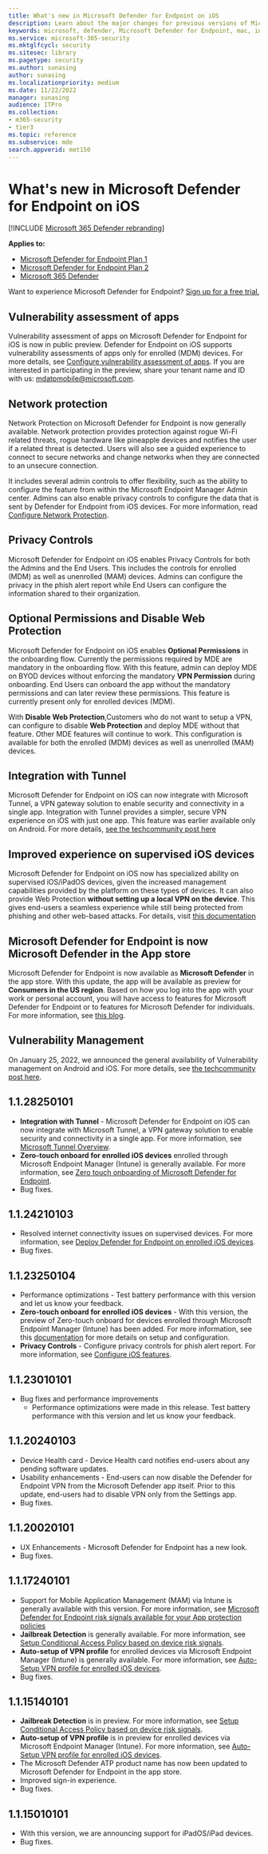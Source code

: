 ```yaml
---
title: What's new in Microsoft Defender for Endpoint on iOS
description: Learn about the major changes for previous versions of Microsoft Defender for Endpoint on iOS.
keywords: microsoft, defender, Microsoft Defender for Endpoint, mac, installation, macos, whatsnew
ms.service: microsoft-365-security
ms.mktglfcycl: security
ms.sitesec: library
ms.pagetype: security
ms.author: sunasing
author: sunasing
ms.localizationpriority: medium
ms.date: 11/22/2022
manager: sunasing
audience: ITPro
ms.collection: 
- m365-security
- tier3
ms.topic: reference
ms.subservice: mde
search.appverid: met150
---
```


# What's new in Microsoft Defender for Endpoint on iOS

[!INCLUDE [Microsoft 365 Defender rebranding](../../includes/microsoft-defender.md)]

**Applies to:**
- [Microsoft Defender for Endpoint Plan 1](https://go.microsoft.com/fwlink/p/?linkid=2154037)
- [Microsoft Defender for Endpoint Plan 2](https://go.microsoft.com/fwlink/p/?linkid=2154037)
- [Microsoft 365 Defender](https://go.microsoft.com/fwlink/?linkid=2118804)

Want to experience Microsoft Defender for Endpoint? [Sign up for a free trial.](https://signup.microsoft.com/create-account/signup?products=7f379fee-c4f9-4278-b0a1-e4c8c2fcdf7e&ru=https://aka.ms/MDEp2OpenTrial?ocid=docs-wdatp-exposedapis-abovefoldlink)

## Vulnerability assessment of apps

Vulnerability assessment of apps on Microsoft Defender for Endpoint for iOS is now in public preview. Defender for Endpoint on iOS supports vulnerability assessments of apps only for enrolled (MDM) devices. For more details, see [Configure vulnerability assessment of apps](/microsoft-365/security/defender-endpoint/ios-configure-features#configure-vulnerability-assessment-of-apps). If you are interested in participating in the preview, share your tenant name and ID with us: mdatpmobile@microsoft.com.

## Network protection

Network Protection on Microsoft Defender for Endpoint is now generally available. Network protection provides protection against rogue Wi-Fi related threats, rogue hardware like pineapple devices and notifies the user if a related threat is detected. Users will also see a guided experience to connect to secure networks and change networks when they are connected to an unsecure connection.

It includes several admin controls to offer flexibility, such as the ability to configure the feature from within the Microsoft Endpoint Manager Admin center. Admins can also enable privacy controls to configure the data that is sent by Defender for Endpoint from iOS devices. For more information, read [Configure Network Protection](/microsoft-365/security/defender-endpoint/ios-configure-features#configure-network-protection).

## Privacy Controls

Microsoft Defender for Endpoint on iOS enables Privacy Controls for both the Admins and the End Users. This includes the controls for enrolled (MDM) as well as unenrolled (MAM) devices. Admins can configure the privacy in the phish alert report while End Users can configure the information shared to their organization.

## Optional Permissions and Disable Web Protection

Microsoft Defender for Endpoint on iOS enables **Optional Permissions** in the onboarding flow. Currently the permissions required by MDE are mandatory in the onboarding flow. With this feature, admin can deploy MDE on BYOD devices without enforcing the mandatory **VPN Permission** during onboarding. End Users can onboard the app without the mandatory permissions and can later review these permissions. This feature is currently present only for enrolled devices (MDM).

With **Disable Web Protection**,Customers who do not want to setup a VPN, can configure to disable **Web Protection** and deploy MDE without that feature. Other MDE features will continue to work. This configuration is available for both the enrolled (MDM) devices as well as unenrolled (MAM) devices.

## Integration with Tunnel

Microsoft Defender for Endpoint on iOS can now integrate with Microsoft Tunnel, a VPN gateway solution to enable security and connectivity in a single app.  Integration with Tunnel provides a simpler, secure VPN experience on iOS with just one app. This feature was earlier available only on Android. For more details, [see the techcommunity post here](https://techcommunity.microsoft.com/t5/microsoft-endpoint-manager-blog/what-s-new-in-microsoft-endpoint-manager-2204-april-edition/ba-p/3297995)

## Improved experience on supervised iOS devices

Microsoft Defender for Endpoint on iOS now has specialized ability on supervised iOS/iPadOS devices, given the increased management capabilities provided by the platform on these types of devices. It can also provide Web Protection **without setting up a local VPN on the device**. This gives end-users a seamless experience while still being protected from phishing and other web-based attacks. For details, visit [this documentation](ios-install.md#complete-deployment-for-supervised-devices)

## Microsoft Defender for Endpoint is now Microsoft Defender in the App store

Microsoft Defender for Endpoint is now available as **Microsoft Defender** in the app store. With this update, the app will be available as preview for **Consumers in the US region**. Based on how you log into the app with your work or personal account, you will have access to features for Microsoft Defender for Endpoint or to features for Microsoft Defender for individuals. For more information, see [this blog](https://www.microsoft.com/microsoft-365/microsoft-defender-for-individuals).

## Vulnerability Management

On January 25, 2022, we announced the general availability of Vulnerability management on Android and iOS. For more details, see [the techcommunity post here](https://techcommunity.microsoft.com/t5/microsoft-defender-for-endpoint/announcing-general-availability-of-vulnerability-management/ba-p/3071663).

## 1.1.28250101
- **Integration with Tunnel** - Microsoft Defender for Endpoint on iOS can now integrate with Microsoft Tunnel, a VPN gateway solution to enable security and connectivity in a single app. For more information, see [Microsoft Tunnel Overview](/mem/intune/protect/microsoft-tunnel-overview).
- **Zero-touch onboard for enrolled iOS devices** enrolled through Microsoft Endpoint Manager (Intune) is generally available. For more information, see [Zero touch onboarding of Microsoft Defender for Endpoint](/microsoft-365/security/defender-endpoint/ios-install#zero-touch-onboarding-of-microsoft-defender-for-endpoint).
- Bug fixes.

## 1.1.24210103

- Resolved internet connectivity issues on supervised devices. For more information, see [Deploy Defender for Endpoint on enrolled iOS devices](ios-install.md).
- Bug fixes.

## 1.1.23250104

- Performance optimizations - Test battery performance with this version and let us know your feedback.
- **Zero-touch onboard for enrolled iOS devices** - With this version, the preview of Zero-touch onboard for devices enrolled through Microsoft Endpoint Manager (Intune) has been added. For more information, see this [documentation](ios-install.md#zero-touch-silent-onboarding-of-microsoft-defender-for-endpoint) for more details on setup and configuration.
- **Privacy Controls** - Configure privacy controls for phish alert report. For more information, see [Configure iOS features](ios-configure-features.md).

## 1.1.23010101

- Bug fixes and performance improvements 
  - Performance optimizations were made in this release. Test battery performance with this version and let us know your feedback.

## 1.1.20240103
- Device Health card - Device Health card notifies end-users about any pending software updates.
- Usability enhancements - End-users can now disable the Defender for Endpoint VPN from the Microsoft Defender app itself. Prior to this update, end-users had to disable VPN only from the Settings app.
- Bug fixes.

## 1.1.20020101
- UX Enhancements - Microsoft Defender for Endpoint has a new look.
- Bug fixes.

## 1.1.17240101
- Support for Mobile Application Management (MAM) via Intune is generally available with this version. For more information, see [Microsoft Defender for Endpoint risk signals available for your App protection policies](https://techcommunity.microsoft.com/t5/intune-customer-success/microsoft-defender-for-endpoint-risk-signals-available-for-your/ba-p/2186322)
- **Jailbreak Detection** is generally available. For more information, see [Setup Conditional Access Policy based on device risk signals](ios-configure-features.md#conditional-access-with-defender-for-endpoint-on-ios).
- **Auto-setup of VPN profile** for enrolled devices via Microsoft Endpoint Manager (Intune) is generally available. For more information, see [Auto-Setup VPN profile for enrolled iOS devices](ios-install.md#auto-onboarding-of-vpn-profile-simplified-onboarding).
- Bug fixes.

## 1.1.15140101

- **Jailbreak Detection** is in preview. For more information, see [Setup Conditional Access Policy based on device risk signals](ios-configure-features.md#conditional-access-with-defender-for-endpoint-on-ios).
- **Auto-setup of VPN profile** is in preview for enrolled devices via Microsoft Endpoint Manager (Intune). For more information, see [Auto-Setup VPN profile for enrolled iOS devices](ios-install.md#auto-onboarding-of-vpn-profile-simplified-onboarding).
- The Microsoft Defender ATP product name has now been updated to Microsoft Defender for Endpoint in the app store.
- Improved sign-in experience.
- Bug fixes.

## 1.1.15010101

- With this version, we are announcing support for iPadOS/iPad devices.
- Bug fixes.
